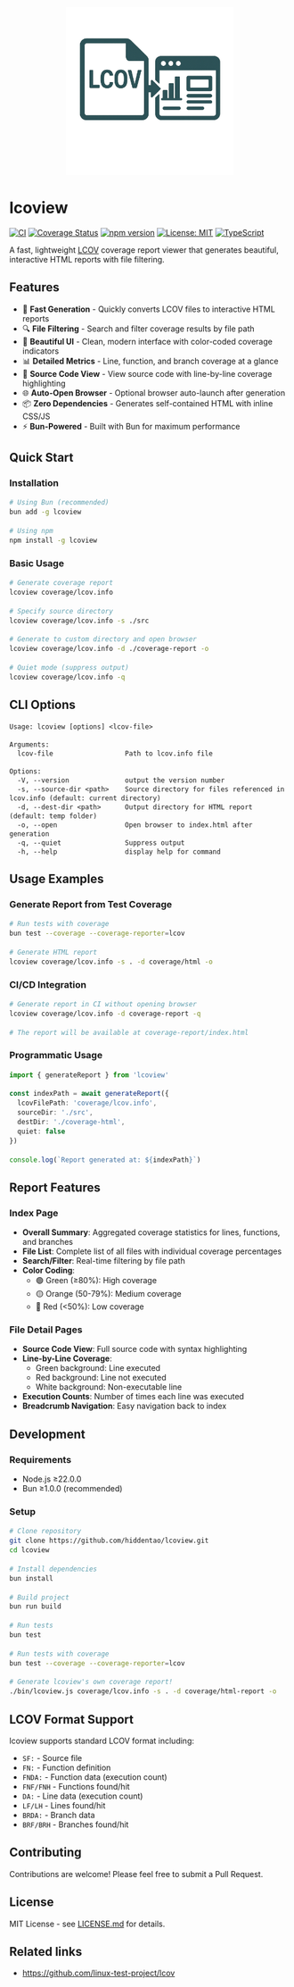 <div align="center">
  <img src="logo.png" alt="lcoview" width="300" height="300" />
</div>

# lcoview

[![CI](https://github.com/hiddentao/lcoview/actions/workflows/ci.yml/badge.svg?branch=main)](https://github.com/hiddentao/lcoview/actions/workflows/ci.yml)
[![Coverage Status](https://coveralls.io/repos/github/hiddentao/lcoview/badge.svg?branch=main)](https://coveralls.io/github/hiddentao/lcoview?branch=main)
[![npm version](https://badge.fury.io/js/lcoview.svg)](https://badge.fury.io/js/lcoview)
[![License: MIT](https://img.shields.io/badge/License-MIT-yellow.svg)](https://opensource.org/licenses/MIT)
[![TypeScript](https://img.shields.io/badge/TypeScript-Ready-blue.svg)](https://www.typescriptlang.org/)

A fast, lightweight [LCOV](https://github.com/linux-test-project/lcov) coverage report viewer that generates beautiful, interactive HTML reports with file filtering.

## Features

- 🚀 **Fast Generation** - Quickly converts LCOV files to interactive HTML reports
- 🔍 **File Filtering** - Search and filter coverage results by file path
- 🎨 **Beautiful UI** - Clean, modern interface with color-coded coverage indicators
- 📊 **Detailed Metrics** - Line, function, and branch coverage at a glance
- 🔬 **Source Code View** - View source code with line-by-line coverage highlighting
- 🌐 **Auto-Open Browser** - Optional browser auto-launch after generation
- 📦 **Zero Dependencies** - Generates self-contained HTML with inline CSS/JS
- ⚡ **Bun-Powered** - Built with Bun for maximum performance

## Quick Start

### Installation

```bash
# Using Bun (recommended)
bun add -g lcoview

# Using npm
npm install -g lcoview
```

### Basic Usage

```bash
# Generate coverage report
lcoview coverage/lcov.info

# Specify source directory
lcoview coverage/lcov.info -s ./src

# Generate to custom directory and open browser
lcoview coverage/lcov.info -d ./coverage-report -o

# Quiet mode (suppress output)
lcoview coverage/lcov.info -q
```

## CLI Options

```
Usage: lcoview [options] <lcov-file>

Arguments:
  lcov-file                  Path to lcov.info file

Options:
  -V, --version              output the version number
  -s, --source-dir <path>    Source directory for files referenced in lcov.info (default: current directory)
  -d, --dest-dir <path>      Output directory for HTML report (default: temp folder)
  -o, --open                 Open browser to index.html after generation
  -q, --quiet                Suppress output
  -h, --help                 display help for command
```

## Usage Examples

### Generate Report from Test Coverage

```bash
# Run tests with coverage
bun test --coverage --coverage-reporter=lcov

# Generate HTML report
lcoview coverage/lcov.info -s . -d coverage/html -o
```

### CI/CD Integration

```bash
# Generate report in CI without opening browser
lcoview coverage/lcov.info -d coverage-report -q

# The report will be available at coverage-report/index.html
```

### Programmatic Usage

```typescript
import { generateReport } from 'lcoview'

const indexPath = await generateReport({
  lcovFilePath: 'coverage/lcov.info',
  sourceDir: './src',
  destDir: './coverage-html',
  quiet: false
})

console.log(`Report generated at: ${indexPath}`)
```

## Report Features

### Index Page
- **Overall Summary**: Aggregated coverage statistics for lines, functions, and branches
- **File List**: Complete list of all files with individual coverage percentages
- **Search/Filter**: Real-time filtering by file path
- **Color Coding**:
  - 🟢 Green (≥80%): High coverage
  - 🟡 Orange (50-79%): Medium coverage
  - 🔴 Red (<50%): Low coverage

### File Detail Pages
- **Source Code View**: Full source code with syntax highlighting
- **Line-by-Line Coverage**:
  - Green background: Line executed
  - Red background: Line not executed
  - White background: Non-executable line
- **Execution Counts**: Number of times each line was executed
- **Breadcrumb Navigation**: Easy navigation back to index

## Development

### Requirements

- Node.js ≥22.0.0
- Bun ≥1.0.0 (recommended)

### Setup

```bash
# Clone repository
git clone https://github.com/hiddentao/lcoview.git
cd lcoview

# Install dependencies
bun install

# Build project
bun run build

# Run tests
bun test

# Run tests with coverage
bun test --coverage --coverage-reporter=lcov

# Generate lcoview's own coverage report!
./bin/lcoview.js coverage/lcov.info -s . -d coverage/html-report -o
```

## LCOV Format Support

lcoview supports standard LCOV format including:

- `SF:` - Source file
- `FN:` - Function definition
- `FNDA:` - Function data (execution count)
- `FNF/FNH` - Functions found/hit
- `DA:` - Line data (execution count)
- `LF/LH` - Lines found/hit
- `BRDA:` - Branch data
- `BRF/BRH` - Branches found/hit

## Contributing

Contributions are welcome! Please feel free to submit a Pull Request.

## License

MIT License - see [LICENSE.md](LICENSE.md) for details.

## Related links

* https://github.com/linux-test-project/lcov
